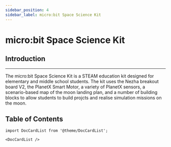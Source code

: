 ```yaml
---
sidebar_position: 4
sidebar_label: micro:bit Space Science Kit
---
```


# micro:bit Space Science Kit

## Introduction
---

The micro:bit Space Science Kit is a STEAM education kit designed for elementary and middle school students. The kit uses the Nezha breakout board V2, the PlanetX Smart Motor, a variety of PlanetX sensors, a scenario-based map of the moon landing plan, and a number of building blocks to allow students to build projcts and realise simulation missions on the moon.


## Table of Contents	

```mdx-code-block
import DocCardList from '@theme/DocCardList';

<DocCardList />
```
